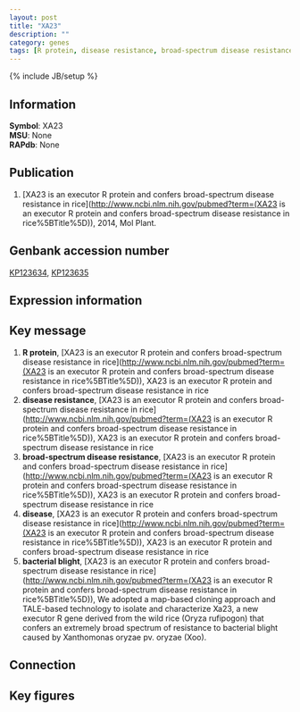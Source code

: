 ```yaml
---
layout: post
title: "XA23"
description: ""
category: genes
tags: [R protein, disease resistance, broad-spectrum disease resistance, disease, bacterial blight, Gene]
---
```

{% include JB/setup %}

## Information
__Symbol__: XA23  
__MSU__: None  
__RAPdb__: None  

## Publication
1. [XA23 is an executor R protein and confers broad-spectrum disease resistance in rice](http://www.ncbi.nlm.nih.gov/pubmed?term=(XA23 is an executor R protein and confers broad-spectrum disease resistance in rice%5BTitle%5D)), 2014, Mol Plant.

## Genbank accession number
[KP123634](http://www.ncbi.nlm.nih.gov/nuccore/KP123634), [KP123635](http://www.ncbi.nlm.nih.gov/nuccore/KP123635)

## Expression information

## Key message
1. __R protein__, [XA23 is an executor R protein and confers broad-spectrum disease resistance in rice](http://www.ncbi.nlm.nih.gov/pubmed?term=(XA23 is an executor R protein and confers broad-spectrum disease resistance in rice%5BTitle%5D)), XA23 is an executor R protein and confers broad-spectrum disease resistance in rice
2. __disease resistance__, [XA23 is an executor R protein and confers broad-spectrum disease resistance in rice](http://www.ncbi.nlm.nih.gov/pubmed?term=(XA23 is an executor R protein and confers broad-spectrum disease resistance in rice%5BTitle%5D)), XA23 is an executor R protein and confers broad-spectrum disease resistance in rice
3. __broad-spectrum disease resistance__, [XA23 is an executor R protein and confers broad-spectrum disease resistance in rice](http://www.ncbi.nlm.nih.gov/pubmed?term=(XA23 is an executor R protein and confers broad-spectrum disease resistance in rice%5BTitle%5D)), XA23 is an executor R protein and confers broad-spectrum disease resistance in rice
4. __disease__, [XA23 is an executor R protein and confers broad-spectrum disease resistance in rice](http://www.ncbi.nlm.nih.gov/pubmed?term=(XA23 is an executor R protein and confers broad-spectrum disease resistance in rice%5BTitle%5D)), XA23 is an executor R protein and confers broad-spectrum disease resistance in rice
5. __bacterial blight__, [XA23 is an executor R protein and confers broad-spectrum disease resistance in rice](http://www.ncbi.nlm.nih.gov/pubmed?term=(XA23 is an executor R protein and confers broad-spectrum disease resistance in rice%5BTitle%5D)), We adopted a map-based cloning approach and TALE-based technology to isolate and characterize Xa23, a new executor R gene derived from the wild rice (Oryza rufipogon) that confers an extremely broad spectrum of resistance to bacterial blight caused by Xanthomonas oryzae pv. oryzae (Xoo).

## Connection

## Key figures


